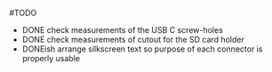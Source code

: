 #TODO

- DONE check measurements of the USB C screw-holes
- DONE check measurements of cutout for the SD card holder
- DONEish arrange silkscreen text so purpose of each connector is properly usable

